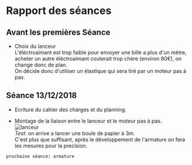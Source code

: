 Rapport des séances
== 

Avant les premières Séance
-

* Choix du lanceur  
L'éléctroaimant est trop faible pour envoyer une bille a plus d'un mètre, acheter un autre éléctroaimant couterait trop chère 
(environ 80€), on change donc de plan.  
On décide donc d'utiliser un élastique qui sera tiré par un moteur pas à pas.

Séance 13/12/2018
-

* Ecriture du cahier des charges et du planning.  
  
* Montage de la liaison entre le lanceur et le moteur pas à pas.   
![lanceur](https://www.google.fr/images/srpr/logo11w.png "google logo")  
_Test_: on arrive a lancer une boule de papier à 3m.  
C'est plus que suffisant, après le développement de l'armature on fera les mesures pour la precision.
  
`prochaine séance: armature`
